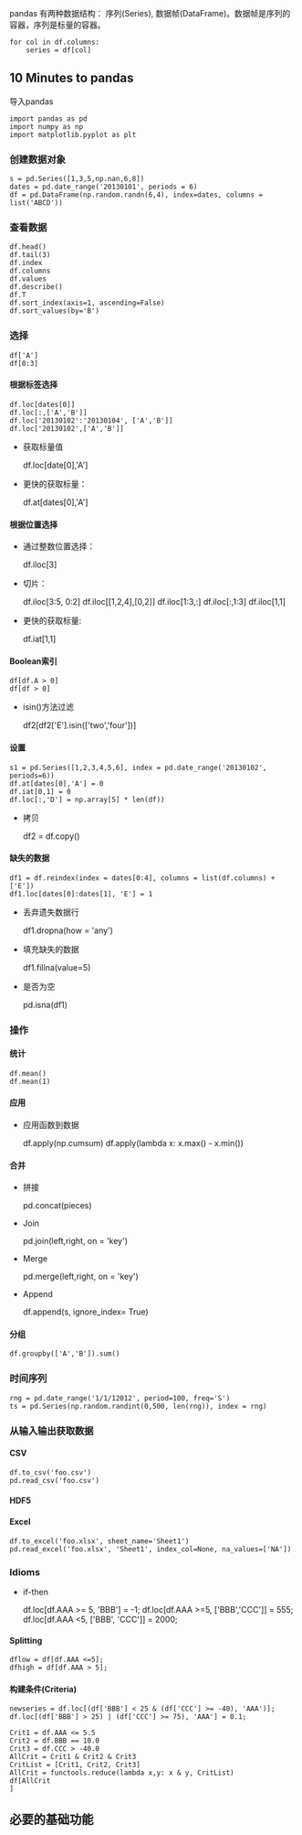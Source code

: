 


pandas 有两种数据结构： 序列(Series), 数据帧(DataFrame)。数据帧是序列的容器，序列是标量的容器。

    for col in df.columns:
        series = df[col]

## 10 Minutes to pandas

导入pandas

    import pandas as pd
    import numpy as np
    import matplotlib.pyplot as plt

### 创建数据对象

    s = pd.Series([1,3,5,np.nan,6,8])
    dates = pd.date_range('20130101', periods = 6)
    df = pd.DataFrame(np.random.randn(6,4), index=dates, columns = list('ABCD'))

### 查看数据

    df.head()
    df.tail(3)
    df.index
    df.columns
    df.values
    df.describe()
    df.T
    df.sort_index(axis=1, ascending=False)
    df.sort_values(by='B')

### 选择

    df['A']
    df[0:3]

#### 根据标签选择

    df.loc[dates[0]]
    df.loc[:,['A','B']]
    df.loc['20130102':'20130104', ['A','B']]
    df.loc['20130102',['A','B']]
    
* 获取标量值

    df.loc[date[0],'A']

* 更快的获取标量：

    df.at[dates[0],'A']

#### 根据位置选择

* 通过整数位置选择：

    df.iloc[3]

* 切片：

    df.iloc[3:5, 0:2]
    df.iloc[[1,2,4],[0,2]]
    df.iloc[1:3,:]
    df.iloc[:,1:3]
    df.iloc[1,1]

* 更快的获取标量:

    df.iat[1,1]

#### Boolean索引

    df[df.A > 0]
    df[df > 0]

* isin()方法过滤

    df2[df2['E'].isin(['two','four'])]

#### 设置

    s1 = pd.Series([1,2,3,4,5,6], index = pd.date_range('20130102', periods=6))
    df.at[dates[0],'A'] = 0
    df.iat[0,1] = 0
    df.loc[:,'D'] = np.array[5] * len(df))

* 拷贝

    df2 = df.copy()

#### 缺失的数据

    df1 = df.reindex(index = dates[0:4], columns = list(df.columns) + ['E'])
    df1.loc[dates[0]:dates[1], 'E'] = 1

* 丢弃遗失数据行

    df1.dropna(how = 'any')

* 填充缺失的数据

    df1.fillna(value=5)

* 是否为空

    pd.isna(df1)

### 操作

#### 统计

    df.mean()
    df.mean(1)

#### 应用

* 应用函数到数据 

    df.apply(np.cumsum)
    df.apply(lambda x: x.max() - x.min())

#### 合并

* 拼接

    pd.concat(pieces)

* Join

    pd.join(left,right, on = 'key')

* Merge

    pd.merge(left,right, on = 'key')

* Append

    df.append(s, ignore_index= True)

#### 分组 

    df.groupby(['A','B']).sum()

### 时间序列

    rng = pd.date_range('1/1/12012', period=100, freq='S')
    ts = pd.Series(np.random.randint(0,500, len(rng)), index = rng)

### 从输入输出获取数据

#### CSV

    df.to_csv('foo.csv')
    pd.read_csv('foo.csv')

#### HDF5

#### Excel

    df.to_excel('foo.xlsx', sheet_name='Sheet1')
    pd.read_excel('foo.xlsx', 'Sheet1', index_col=None, na_values=['NA'])

### Idioms

* if-then

    df.loc[df.AAA >= 5, 'BBB'] = -1; 
    df.loc[df.AAA >=5, ['BBB','CCC']] = 555;
    df.loc[df.AAA <5, ['BBB', 'CCC']] = 2000;

#### Splitting

    dflow = df[df.AAA <=5];
    dfhigh = df[df.AAA > 5];

#### 构建条件(Criteria)

    newseries = df.loc[(df['BBB'] < 25 & (df['CCC'] >= -40), 'AAA')];
    df.loc[(df['BBB'] > 25) | (df['CCC'] >= 75), 'AAA'] = 0.1;

    Crit1 = df.AAA <= 5.5
    Crit2 = df.BBB == 10.0
    Crit3 = df.CCC > -40.0
    AllCrit = Crit1 & Crit2 & Crit3
    CritList = [Crit1, Crit2, Crit3]
    AllCrit = functools.reduce(lambda x,y: x & y, CritList)
    df[AllCrit
    ]

## 必要的基础功能







